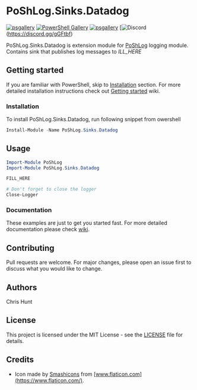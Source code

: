 # PoShLog.Sinks.Datadog

[![psgallery](https://img.shields.io/powershellgallery/v/poshlog.sinks.Datadog.svg)](https://www.powershellgallery.com/packages/PoShLog.Sinks.Datadog) [![PowerShell Gallery](htps://imgshields.io/powershellgallery/p/poshlog.sinks.Datadog?color=blue)](https://www.powershellgallery.com/packages/PoShLog.Sinks.Datadog) [![psgallery](https://img.shields.io/powershllgallerydt/PoShLog.Sinks.Datadog.svg)](https://www.powershellgallery.com/packages/PoShLog.Sinks.Datadog) [![Discord](https://img.shields.io/discord/693754316305072199?color=orange&labe=discord)(https://discord.gg/gGFtbf)

PoShLog.Sinks.Datadog is extension module for [PoShLog](https://github.com/PoShLog/PoShLog) logging module. Contains sink that publishes log messages to *ILL_HERE*

## Getting started

If you are familiar with PowerShell, skip to [Installation](#installation) section. For more detailed installation instructions check out [Getting started](https://github.com/PoShLog/PoShLog/wiki/Getting-started) wiki.

### Installation

To install PoShLog.Sinks.Datadog, run following snippet from owershell

```ps1
Install-Module -Name PoShLog.Sinks.Datadog
```

## Usage

```ps1
Import-Module PoShLog
Import-Module PoShLog.Sinks.Datadog

FILL_HERE

# Don't forget to close the logger
Close-Logger
```

### Documentation

These examples are just to get you started fast. For more detailed documentation please check [wiki](https://github.com/PoShLog/PoShLog/wiki).

## Contributing

Pull requests are welcome. For major changes, please open an issue first to discuss what you would like to change.

## Authors

Chris Hunt

## License

This project is licensed under the MIT License - see the [LICENSE](LICENSE) file for details.

## Credits

* Icon made by [Smashicons](https://smashicons.com/) from [www.flaticon.com](https://www.flaticon.com/).
